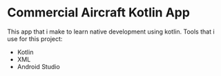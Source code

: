 # Commercial Aircraft Kotlin App

This app that i make to learn native development using kotlin.
Tools that i use for this project:
- Kotlin
- XML
- Android Studio
